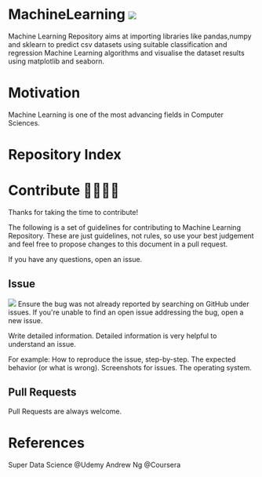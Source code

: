 # MachineLearning <img src="https://img.shields.io/github/stars/stutisehgal/MachineLearning">
Machine Learning Repository aims at importing libraries like pandas,numpy and sklearn to predict csv datasets using suitable classification and regression Machine Learning algorithms and visualise the dataset results using matplotlib and seaborn.

# Motivation
Machine Learning is one of the most advancing fields in Computer Sciences. 

# Repository Index

# Contribute 👨‍👨‍👧‍👦
Thanks for taking the time to contribute!

The following is a set of guidelines for contributing to Machine Learning Repository. These are just guidelines, not rules, so use your best judgement and feel free to propose changes to this document in a pull request.

If you have any questions, open an issue.

## Issue 
<img src="https://img.shields.io/github/issues/stutisehgal/MachineLearning">
Ensure the bug was not already reported by searching on GitHub under issues. If you're unable to find an open issue addressing the bug, open a new issue.

Write detailed information. Detailed information is very helpful to understand an issue.

For example: How to reproduce the issue, step-by-step. The expected behavior (or what is wrong). Screenshots for issues. The operating system.

## Pull Requests
Pull Requests are always welcome.

# References
Super Data Science @Udemy
Andrew Ng @Coursera 
